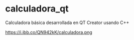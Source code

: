 # calculadora_qt

Calculadora básica desarrollada en QT Creator usando C++

https://i.ibb.co/QN942kK/calculadora.png
